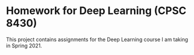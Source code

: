 # Homework for Deep Learning (CPSC 8430)

This project contains assignments for the Deep Learning course I am taking in Spring 2021.
